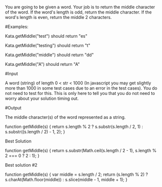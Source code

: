 You are going to be given a word. Your job is to return the middle character of the word. If the word's length is odd, return the middle character. If the word's length is even, return the middle 2 characters.

#Examples:

Kata.getMiddle("test") should return "es"

Kata.getMiddle("testing") should return "t"

Kata.getMiddle("middle") should return "dd"

Kata.getMiddle("A") should return "A"

#Input

A word (string) of length 0 < str < 1000 (In javascript you may get slightly more than 1000 in some test cases due to an error in the test cases). You do not need to test for this. This is only here to tell you that you do not need to worry about your solution timing out.

#Output

The middle character(s) of the word represented as a string.


function getMiddle(s)
{
return s.length % 2 ? s.substr(s.length / 2, 1) : s.substr((s.length / 2) - 1, 2);
}

Best Solution

function getMiddle(s)
{
  return s.substr(Math.ceil(s.length / 2 - 1), s.length % 2 === 0 ? 2 : 1);
}

Best solution #2

function getMiddle(s) {
  var middle = s.length / 2;
  return (s.length % 2) 
    ? s.charAt(Math.floor(middle))
    : s.slice(middle - 1, middle + 1);
}